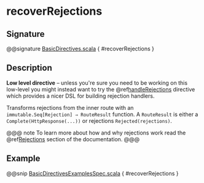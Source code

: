 <a id="recoverrejections"></a>
# recoverRejections

## Signature

@@signature [BasicDirectives.scala](../../../../../../../../../akka-http/src/main/scala/akka/http/scaladsl/server/directives/BasicDirectives.scala) { #recoverRejections }

## Description

**Low level directive** – unless you're sure you need to be working on this low-level you might instead
want to try the @ref[handleRejections](../execution-directives/handleRejections.md#handlerejections) directive which provides a nicer DSL for building rejection handlers.

Transforms rejections from the inner route with an `immutable.Seq[Rejection] ⇒ RouteResult` function.
A `RouteResult` is either a `Complete(HttpResponse(...))` or rejections `Rejected(rejections)`.

@@@ note
To learn more about how and why rejections work read the @ref[Rejections](../../rejections.md#rejections-scala) section of the documentation.
@@@

## Example

@@snip [BasicDirectivesExamplesSpec.scala](../../../../../../../test/scala/docs/http/scaladsl/server/directives/BasicDirectivesExamplesSpec.scala) { #recoverRejections }
